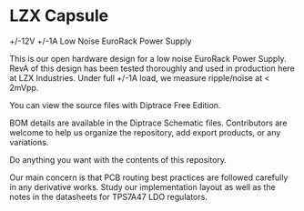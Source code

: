 # LZX Capsule
+/-12V +/-1A Low Noise EuroRack Power Supply

This is our open hardware design for a low noise EuroRack Power Supply. RevA of this design has been tested thoroughly and used in production here at LZX Industries.  Under full  +/-1A load, we measure ripple/noise at < 2mVpp.

You can view the source files with Diptrace Free Edition.

BOM details are available in the Diptrace Schematic files.  Contributors are welcome to help us organize the repository, add export products, or any variations.

Do anything you want with the contents of this repository. 

Our main concern is that PCB routing best practices are followed carefully in any derivative works.  Study our implementation layout as well as the notes in the datasheets for TPS7A47 LDO regulators. 
